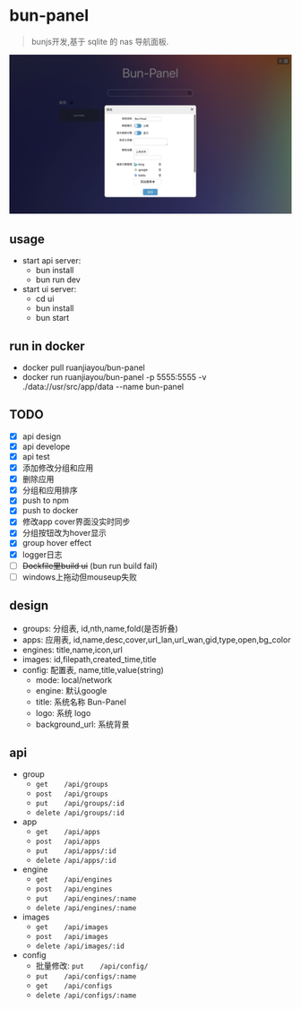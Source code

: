 # bun-panel
> bunjs开发,基于 sqlite 的 nas 导航面板.
> 
![图片](./screen_shot_1.png)

## usage
- start api server:
  - bun install
  - bun run dev
- start ui server:
  - cd ui
  - bun install
  - bun start

## run in docker
- docker pull ruanjiayou/bun-panel
- docker run ruanjiayou/bun-panel -p 5555:5555 -v ./data://usr/src/app/data --name bun-panel

## TODO
- [x] api design
- [x] api develope
- [x] api test
- [x] 添加修改分组和应用
- [x] 删除应用
- [x] 分组和应用排序
- [x] push to npm
- [x] push to docker
- [x] 修改app cover界面没实时同步
- [x] 分组按钮改为hover显示
- [x] group hover effect 
- [x] logger日志
- [ ] ~~Dockfile里build ui~~ (bun run build fail)
- [ ] windows上拖动但mouseup失败

## design
- groups: 分组表, id,nth,name,fold(是否折叠)
- apps: 应用表, id,name,desc,cover,url_lan,url_wan,gid,type,open,bg_color
- engines: title,name,icon,url
- images: id,filepath,created_time,title
- config: 配置表, name,title,value(string)
  - mode: local/network
  - engine: 默认google
  - title: 系统名称 Bun-Panel
  - logo: 系统 logo
  - background_url: 系统背景

## api
- group
  - `get    /api/groups`
  - `post   /api/groups`
  - `put    /api/groups/:id`
  - `delete /api/groups/:id`
- app
  - `get    /api/apps`
  - `post   /api/apps`
  - `put    /api/apps/:id`
  - `delete /api/apps/:id`
- engine
  - `get    /api/engines`
  - `post   /api/engines`
  - `put    /api/engines/:name`
  - `delete /api/engines/:name`
- images
  - `get    /api/images`
  - `post   /api/images`
  - `delete /api/images/:id`
- config
  - 批量修改: `put    /api/config/`
  - `put    /api/configs/:name`
  - `get    /api/configs`
  - `delete /api/configs/:name`